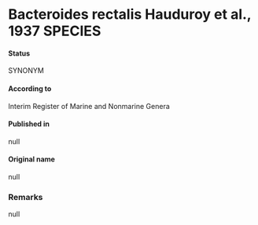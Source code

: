 # Bacteroides rectalis Hauduroy et al., 1937 SPECIES

#### Status
SYNONYM

#### According to
Interim Register of Marine and Nonmarine Genera

#### Published in
null

#### Original name
null

### Remarks
null